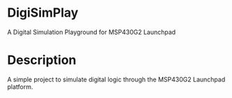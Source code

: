# DigiSimPlay
A Digital Simulation Playground for MSP430G2 Launchpad

# Description
A simple project to simulate digital logic through the MSP430G2 Launchpad platform.
